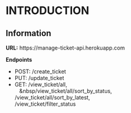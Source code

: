 <h1>INTRODUCTION</h1>

<h2>Information</h2>
<p><strong>URL:</strong> https://manage-ticket-api.herokuapp.com<br>

<strong>Endpoints</strong>
- POST: /create_ticket<br>
- PUT:  /update_ticket<br>
- GET:  /view_ticket/all,<br>
&nbsp;&nbsp;&nbsp;&nbsp/view_ticket/all/sort_by_status,<br>
        /view_ticket/all/sort_by_latest,<br>
        /view_ticket/filter_status</p>
       

